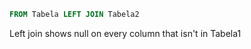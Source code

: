```sql
FROM Tabela LEFT JOIN Tabela2
```

Left join shows null on every column that isn't in Tabela1